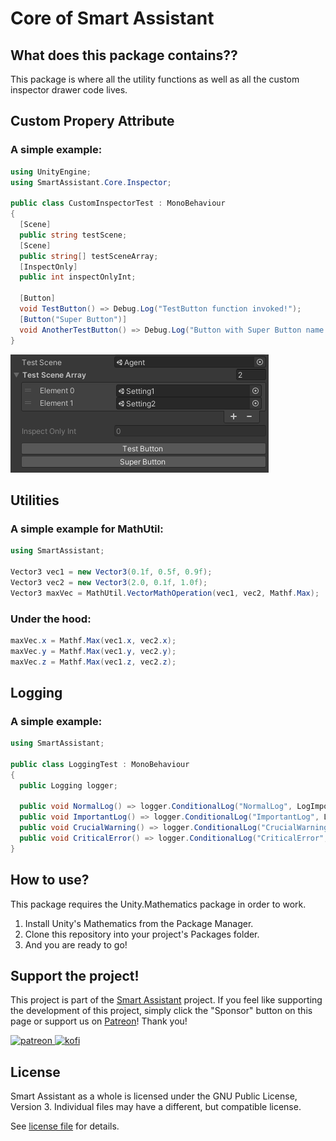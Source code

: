 # Core of Smart Assistant

## What does this package contains??

This package is where all the utility functions as well as all the custom inspector drawer code lives.

## Custom Propery Attribute

### A simple example:
```cs
using UnityEngine;
using SmartAssistant.Core.Inspector;

public class CustomInspectorTest : MonoBehaviour
{
  [Scene]
  public string testScene;
  [Scene]
  public string[] testSceneArray;
  [InspectOnly]
  public int inspectOnlyInt;

  [Button]
  void TestButton() => Debug.Log("TestButton function invoked!");
  [Button("Super Button")]
  void AnotherTestButton() => Debug.Log("Button with Super Button name pressed!");
}
```

![CustomPropertyAttribute](./Pictures/CustomPropertyAttribute.png)

## Utilities

### A simple example for MathUtil:

```cs
using SmartAssistant;

Vector3 vec1 = new Vector3(0.1f, 0.5f, 0.9f);
Vector3 vec2 = new Vector3(2.0, 0.1f, 1.0f);
Vector3 maxVec = MathUtil.VectorMathOperation(vec1, vec2, Mathf.Max);

```
### Under the hood:

```cs
maxVec.x = Mathf.Max(vec1.x, vec2.x);
maxVec.y = Mathf.Max(vec1.y, vec2.y);
maxVec.z = Mathf.Max(vec1.z, vec2.z);
```

## Logging

### A simple example:
```cs
using SmartAssistant;

public class LoggingTest : MonoBehaviour
{
  public Logging logger;

  public void NormalLog() => logger.ConditionalLog("NormalLog", LogImportance.Info, LogStyle.Log);
  public void ImportantLog() => logger.ConditionalLog("ImportantLog", LogImportance.Important, LogStyle.Log);
  public void CrucialWarning() => logger.ConditionalLog("CrucialWarning", LogImportance.Crucial, LogStyle.Warning);
  public void CriticalError() => logger.ConditionalLog("CriticalError", LogImportance.Critical, LogStyle.Error);
}
```

## How to use?

This package requires the Unity.Mathematics package in order to work.

1. Install Unity's Mathematics from the Package Manager.
2. Clone this repository into your project's Packages folder.
3. And you are ready to go!

## Support the project!

This project is part of the [Smart Assistant](https://github.com/voxell-tech/SmartAssistant) project. If you feel like supporting the development of this project, simply click the "Sponsor" button on this page or support us on [Patreon](https://www.patreon.com/smartassistant)! Thank you!

<a href="https://www.patreon.com/smartassistant" target="_blank">
  <img src="https://teaprincesschronicles.files.wordpress.com/2020/03/support-me-on-patreon.png" alt="patreon" width="200px" height="55px"/>
</a>

<a href ="https://ko-fi.com/voxelltech" target="_blank">
  <img src="https://uploads-ssl.webflow.com/5c14e387dab576fe667689cf/5cbed8a4cf61eceb26012821_SupportMe_red.png" alt="kofi" width="200px" height="40px"/>
</a>

## License

Smart Assistant as a whole is licensed under the GNU Public License, Version 3. Individual files may have a different, but compatible license.

See [license file](./LICENSE) for details.